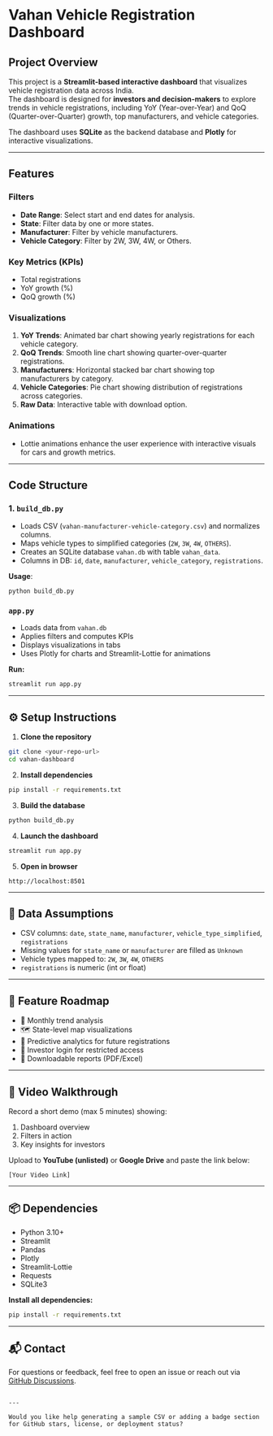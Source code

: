 # Vahan Vehicle Registration Dashboard

## **Project Overview**
This project is a **Streamlit-based interactive dashboard** that visualizes vehicle registration data across India.  
The dashboard is designed for **investors and decision-makers** to explore trends in vehicle registrations, including YoY (Year-over-Year) and QoQ (Quarter-over-Quarter) growth, top manufacturers, and vehicle categories.  

The dashboard uses **SQLite** as the backend database and **Plotly** for interactive visualizations.  

---

## **Features**

### **Filters**
- **Date Range**: Select start and end dates for analysis.  
- **State**: Filter data by one or more states.  
- **Manufacturer**: Filter by vehicle manufacturers.  
- **Vehicle Category**: Filter by 2W, 3W, 4W, or Others.  

### **Key Metrics (KPIs)**
- Total registrations  
- YoY growth (%)  
- QoQ growth (%)  

### **Visualizations**
1. **YoY Trends**: Animated bar chart showing yearly registrations for each vehicle category.  
2. **QoQ Trends**: Smooth line chart showing quarter-over-quarter registrations.  
3. **Manufacturers**: Horizontal stacked bar chart showing top manufacturers by category.  
4. **Vehicle Categories**: Pie chart showing distribution of registrations across categories.  
5. **Raw Data**: Interactive table with download option.  

### **Animations**
- Lottie animations enhance the user experience with interactive visuals for cars and growth metrics.  

---

## **Code Structure**

### **1. `build_db.py`**
- Loads CSV (`vahan-manufacturer-vehicle-category.csv`) and normalizes columns.  
- Maps vehicle types to simplified categories (`2W`, `3W`, `4W`, `OTHERS`).  
- Creates an SQLite database `vahan.db` with table `vahan_data`.  
- Columns in DB: `id`, `date`, `manufacturer`, `vehicle_category`, `registrations`.  

**Usage**:  
```bash
python build_db.py

```

### `app.py`
- Loads data from `vahan.db`  
- Applies filters and computes KPIs  
- Displays visualizations in tabs  
- Uses Plotly for charts and Streamlit-Lottie for animations  

**Run:**
```bash
streamlit run app.py
```

---

## ⚙️ Setup Instructions

1. **Clone the repository**
```bash
git clone <your-repo-url>
cd vahan-dashboard
```

2. **Install dependencies**
```bash
pip install -r requirements.txt
```

3. **Build the database**
```bash
python build_db.py
```

4. **Launch the dashboard**
```bash
streamlit run app.py
```

5. **Open in browser**
```
http://localhost:8501
```

---

## 📁 Data Assumptions

- CSV columns: `date`, `state_name`, `manufacturer`, `vehicle_type_simplified`, `registrations`  
- Missing values for `state_name` or `manufacturer` are filled as `Unknown`  
- Vehicle types mapped to: `2W`, `3W`, `4W`, `OTHERS`  
- `registrations` is numeric (int or float)

---

## 🚀 Feature Roadmap

- 📅 Monthly trend analysis  
- 🗺️ State-level map visualizations  
- 🔮 Predictive analytics for future registrations  
- 🔐 Investor login for restricted access  
- 📄 Downloadable reports (PDF/Excel)

---

## 🎥 Video Walkthrough

Record a short demo (max 5 minutes) showing:
1. Dashboard overview  
2. Filters in action  
3. Key insights for investors  

Upload to **YouTube (unlisted)** or **Google Drive** and paste the link below:

```
[Your Video Link]
```

---

## 📦 Dependencies

- Python 3.10+  
- Streamlit  
- Pandas  
- Plotly  
- Streamlit-Lottie  
- Requests  
- SQLite3  

**Install all dependencies:**
```bash
pip install -r requirements.txt
```

---

## 📬 Contact

For questions or feedback, feel free to open an issue or reach out via [GitHub Discussions](https://github.com/).

```

---

Would you like help generating a sample CSV or adding a badge section for GitHub stars, license, or deployment status?
